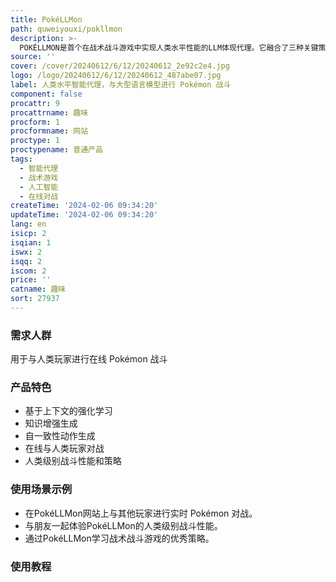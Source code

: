 ```yaml
---
title: PokéLLMon
path: quweiyouxi/pokllmon
description: >-
  POKÉLLMON是首个在战术战斗游戏中实现人类水平性能的LLM体现代理。它融合了三种关键策略：1）基于上下文的强化学习，即时利用从战斗中提取的文本描述反馈，迭代地优化其生成策略；2）知识增强生成，利用外部知识对抗幻觉，使代理能够及时和正确地行动；3）具有自一致性的动作生成，以减轻当代理面对强大对手并希望避免战斗时的惊慌切换现象。与人类玩家在线对战展示了POKÉLLMON的人类级别战斗性能和策略，在梯队比赛中取得49%的胜率，在邀请赛中取得56%的胜率。此外，我们揭示了其对人类玩家的消耗战略和欺骗技巧的脆弱性。
source: ''
cover: /cover/20240612/6/12/20240612_2e92c2e4.jpg
logo: /logo/20240612/6/12/20240612_487abe07.jpg
label: 人类水平智能代理，与大型语言模型进行 Pokémon 战斗
component: false
procattr: 9
procattrname: 趣味
procform: 1
procformname: 网站
proctype: 1
proctypename: 普通产品
tags:
  - 智能代理
  - 战术游戏
  - 人工智能
  - 在线对战
createTime: '2024-02-06 09:34:20'
updateTime: '2024-02-06 09:34:20'
lang: en
isicp: 2
isqian: 1
iswx: 2
isqq: 2
iscom: 2
price: ''
catname: 趣味
sort: 27937
---
```




### 需求人群
用于与人类玩家进行在线 Pokémon 战斗

### 产品特色
- 基于上下文的强化学习
- 知识增强生成
- 自一致性动作生成
- 在线与人类玩家对战
- 人类级别战斗性能和策略

### 使用场景示例
- 在PokéLLMon网站上与其他玩家进行实时 Pokémon 对战。
- 与朋友一起体验PokéLLMon的人类级别战斗性能。
- 通过PokéLLMon学习战术战斗游戏的优秀策略。

### 使用教程


  
